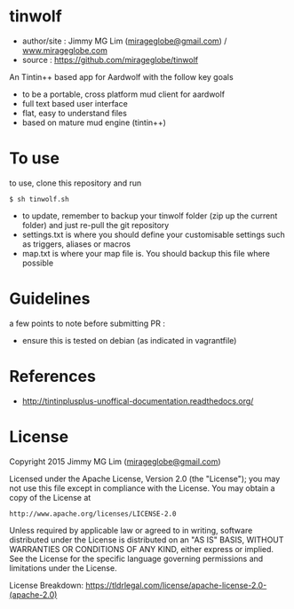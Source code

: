 # tinwolf #

- author/site : Jimmy MG Lim (mirageglobe@gmail.com) / www.mirageglobe.com
- source : https://github.com/mirageglobe/tinwolf

An Tintin++ based app for Aardwolf with the follow key goals
- to be a portable, cross platform mud client for aardwolf
- full text based user interface
- flat, easy to understand files
- based on mature mud engine (tintin++)

# To use #

to use, clone this repository and run
```
$ sh tinwolf.sh
```

- to update, remember to backup your tinwolf folder (zip up the current folder) and just re-pull the git repository
- settings.txt is where you should define your customisable settings such as triggers, aliases or macros
- map.txt is where your map file is. You should backup this file where possible

# Guidelines #

a few points to note before submitting PR :

- ensure this is tested on debian (as indicated in vagrantfile)

# References #

- http://tintinplusplus-unoffical-documentation.readthedocs.org/

# License #

Copyright 2015 Jimmy MG Lim (mirageglobe@gmail.com)

Licensed under the Apache License, Version 2.0 (the "License");
you may not use this file except in compliance with the License.
You may obtain a copy of the License at

    http://www.apache.org/licenses/LICENSE-2.0

Unless required by applicable law or agreed to in writing, software
distributed under the License is distributed on an "AS IS" BASIS,
WITHOUT WARRANTIES OR CONDITIONS OF ANY KIND, either express or implied.
See the License for the specific language governing permissions and
limitations under the License.

License Breakdown: https://tldrlegal.com/license/apache-license-2.0-(apache-2.0)
